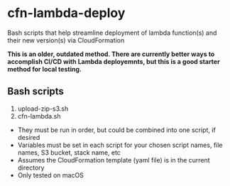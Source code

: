 # cfn-lambda-deploy
Bash scripts that help streamline deployment of lambda function(s) and their new version(s) via CloudFormation

__This is an older, outdated method. There are currently better ways to accomplish CI/CD with Lambda deployemnts, but this is a good starter method for local testing.__

## Bash scripts

1. upload-zip-s3.sh
2. cfn-lambda.sh

- They must be run in order, but could be combined into one script, if desired
- Variables must be set in each script for your chosen script names, file names, S3 bucket, stack name, etc
- Assumes the CloudFormation template (yaml file) is in the current directory
- Only tested on macOS